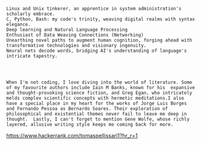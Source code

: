     Linux and Unix tinkerer, an apprentice in system administration's scholarly embrace.
    C, Python, Bash: my code's trinity, weaving digital realms with syntax elegance.
    Deep learning and Natural Language Processing
    Enthusiast of Data Weaving Connections (Networking)
    Unearthing novel paths to augment human cognition, forging ahead with transformative technologies and visionary ingenuity.
    Neural nets decode words, bridging AI's understanding of language's intricate tapestry.




    When I'm not coding, I love diving into the world of literature. Some of my favourite authors include Iain M Banks, known for his  expansive and thought-provoking science fiction, and Greg Egan, who intricately melds complex scientific concepts with hermetic meditations.I also have a special place in my heart for the works of Jorge Luis Borges and Fernando Pessoa as Bernardo Soares. Their exploration of philosophical and existential themes never fail to leave me deep in thought.  Lastly, I can't forget to mention Gene Wolfe, whose richly layered, allusive writing style keeps me coming back for more. 


https://www.hackerrank.com/tomaspellissari1?hr_r=1
